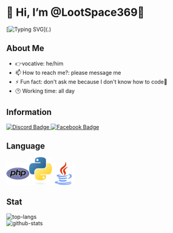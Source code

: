 # 👋 Hi, I’m @LootSpace369🌴
[![Typing SVG](https://readme-typing-svg.herokuapp.com/?lines=print("Let+me+cook"))](.)

## About Me
- 👉vocative: he/him
- 📫 How to reach me?: please message me
- ⚡ Fun fact: don't ask me because I don't know how to code🐧
- 🕑 Working time: all day

## Information
<a href="https://discord.com/invite/rFPWq8fV">
  <img src="https://img.shields.io/badge/Discord-7289DA?style=for-the-badge&logo=discord&logoColor=white" alt="Discord Badge"/>
  </a>
<a href="https://www.facebook.com/profile.php?id=61555336191287&mibextid=ZbWKwL">
  <img src="https://img.shields.io/badge/Facebook-0072b1?style=for-the-badge&logo=facebook&logoColor=dark" alt="Facebook Badge"/>
</a>

## Language
<img src="php.png" width=60px><img src="python.png" width=60px><img src="java.png" width=60px>

## Stat
<img src="https://github-readme-stats.vercel.app/api/top-langs/?username=LootSpace369&layout=compact&theme=monokai" alt="top-langs"/><br>
<img src="https://github-readme-stats.vercel.app/api?username=LootSpace369&theme=monokai&show_icons=true" alt="github-stats"/>

<!---
LootSpace369/LootSpace369 is a ✨ special ✨ repository because its `README.md` (this file) appears on your GitHub profile.
You can click the Preview link to take a look at your changes.
--->
